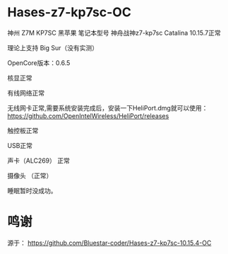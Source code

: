 # Hases-z7-kp7sc-OC
神州 Z7M KP7SC 黑苹果
笔记本型号 神舟战神z7-kp7sc
Catalina 10.15.7正常

理论上支持 Big Sur（没有实测）

OpenCore版本：0.6.5

核显正常

有线网络正常

无线网卡正常,需要系统安装完成后，安装一下HeliPort.dmg就可以使用：https://github.com/OpenIntelWireless/HeliPort/releases

触控板正常

USB正常

声卡（ALC269） 正常

摄像头 （正常）

睡眠暂时没成功。


# 鸣谢
源于：
https://github.com/Bluestar-coder/Hases-z7-kp7sc-10.15.4-OC 
